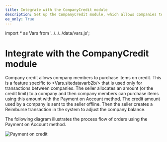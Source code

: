 ```yaml
---
title: Integrate with the CompanyCredit module
description: Set up the CompanyCredit module, which allows companies to make purchases on credit.
ee_only: True
---
```


import * as Vars from '../../../data/vars.js';

# Integrate with the CompanyCredit module

Company credit allows company members to purchase items on credit. This is a feature specific to <Vars.sitedatavarb2b/> that is used only for transactions between companies. The seller allocates an amount (or the credit limit) to a company and then company members can purchase items using this amount with the Payment on Account method. The credit amount used by a company is sent to the seller offline. Then the seller creates a Reimburse transaction in the system to adjust the company balance.

The following diagram illustrates the process flow of orders using the Payment on Account method.

![Payment on credit](/../../_images/payment-on-credit.png)
